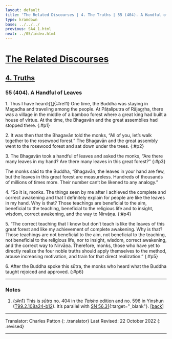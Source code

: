 ```yaml
---
layout: default
title: 'The Related Discourses | 4. The Truths | 55 (404). A Handful of Leaves'
type: kramdown
base: ../../../
previous: SA4_1.html
next: ../05/index.html
---
```


# [The Related Discourses](../index.html)
## [4. Truths](index.html)
### 55 (404). A Handful of Leaves

1\. Thus I have heard:[\[1\]](#n1){:#ref1} One time, the Buddha was staying in Magadha and traveling among the people. At Pāṭaliputra of Rājagṛha, there was a village in the middle of a bamboo forest where a great king had built a house of virtue. At the time, the Bhagavān and the great assemblies had stopped there.
{:#p1}

2\. It was then that the Bhagavān told the monks, “All of you, let’s walk together to the rosewood forest.” The Bhagavān and the great assembly went to the rosewood forest and sat down under the trees.
{:#p2}

3\. The Bhagavān took a handful of leaves and asked the monks, “Are there many leaves in my hand? Are there many leaves in this great forest?”
{:#p3}

The monks said to the Buddha, “Bhagavān, the leaves in your hand are few, but the leaves in this great forest are measureless. Hundreds of thousands of millions of times more. Their number can’t be likened to any analogy.”

4\. “So it is, monks. The things seen by me after I achieved the complete and correct awakening and that I definitely explain for people are like the leaves in my hand. Why is that? Those teachings are beneficial to the aim, beneficial to the teaching, beneficial to the religious life and to insight, wisdom, correct awakening, and the way to Nirvāṇa.
{:#p4}

5\. “The correct teaching that I know but don’t teach is like the leaves of this great forest and like my achievement of complete awakening. Why is that? Those teachings are not beneficial to the aim, not beneficial to the teaching, not beneficial to the religious life, nor to insight, wisdom, correct awakening, and the correct way to Nirvāṇa. Therefore, monks, those who have yet to directly realize the four noble truths should apply themselves to the method, arouse increasing motivation, and train for that direct realization.”
{:#p5}

6\. After the Buddha spoke this sūtra, the monks who heard what the Buddha taught rejoiced and approved.
{:#p6}

---

### Notes

1. {:#n1} This is <em>sūtra</em> no. 404 in the <cite>Taisho</cite> edition and no. 596 in Yinshun (<a href="https://cbetaonline.dila.edu.tw/zh/T02n0099_p0108a24" target="_blank">T99.2.108a24-b12</a>). It’s parallel with [SN 56.31](https://suttacentral.net/sn56.31){:target="_blank"}. [\[back\]](#ref1)

---

Translator: Charles Patton
{: .translator}
Last Revised: 22 October 2022
{: .revised}

---
